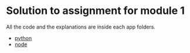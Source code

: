 # Solution to assignment for module 1

All the code and the explanations are inside each app folders.

-   [python](./python-app)
-   [node](./node-app)

